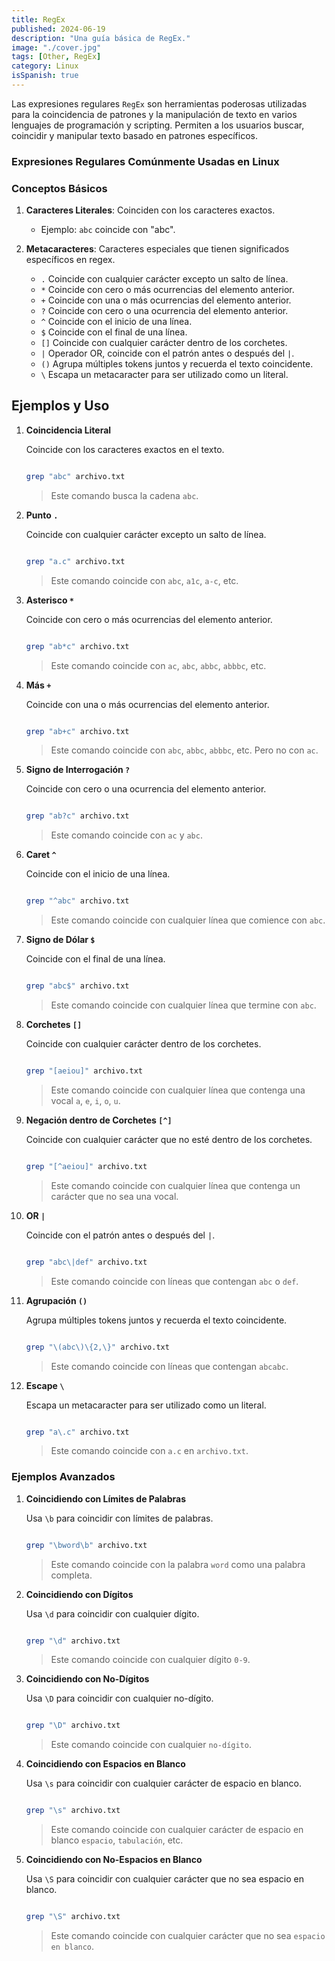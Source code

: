 ```yaml
---
title: RegEx
published: 2024-06-19
description: "Una guía básica de RegEx."
image: "./cover.jpg"
tags: [Other, RegEx]
category: Linux
isSpanish: true
---
```


Las expresiones regulares `RegEx` son herramientas poderosas utilizadas para la coincidencia de patrones y la manipulación de texto en varios lenguajes de programación y scripting. Permiten a los usuarios buscar, coincidir y manipular texto basado en patrones específicos.

### Expresiones Regulares Comúnmente Usadas en Linux

### Conceptos Básicos

1. **Caracteres Literales**: Coinciden con los caracteres exactos.
   - Ejemplo: `abc` coincide con "abc".
2. **Metacaracteres**: Caracteres especiales que tienen significados específicos en regex.

   - `.` Coincide con cualquier carácter excepto un salto de línea.
   - `*` Coincide con cero o más ocurrencias del elemento anterior.
   - `+` Coincide con una o más ocurrencias del elemento anterior.
   - `?` Coincide con cero o una ocurrencia del elemento anterior.
   - `^` Coincide con el inicio de una línea.
   - `$` Coincide con el final de una línea.
   - `[]` Coincide con cualquier carácter dentro de los corchetes.
   - `|` Operador OR, coincide con el patrón antes o después del `|`.
   - `()` Agrupa múltiples tokens juntos y recuerda el texto coincidente.
   - `\` Escapa un metacaracter para ser utilizado como un literal.

## Ejemplos y Uso

1. **Coincidencia Literal**

   Coincide con los caracteres exactos en el texto.

   ```bash

   grep "abc" archivo.txt
   ```

   > Este comando busca la cadena `abc`.

2. **Punto `.`**

   Coincide con cualquier carácter excepto un salto de línea.

   ```bash

   grep "a.c" archivo.txt
   ```

   > Este comando coincide con `abc`, `a1c`, `a-c`, etc.

3. **Asterisco `*`**

   Coincide con cero o más ocurrencias del elemento anterior.

   ```bash

   grep "ab*c" archivo.txt
   ```

   > Este comando coincide con `ac`, `abc`, `abbc`, `abbbc`, etc.

4. **Más `+`**

   Coincide con una o más ocurrencias del elemento anterior.

   ```bash

   grep "ab+c" archivo.txt
   ```

   > Este comando coincide con `abc`, `abbc`, `abbbc`, etc. Pero no con `ac`.

5. **Signo de Interrogación `?`**

   Coincide con cero o una ocurrencia del elemento anterior.

   ```bash

   grep "ab?c" archivo.txt
   ```

   > Este comando coincide con `ac` y `abc`.

6. **Caret `^`**

   Coincide con el inicio de una línea.

   ```bash

   grep "^abc" archivo.txt
   ```

   > Este comando coincide con cualquier línea que comience con `abc`.

7. **Signo de Dólar `$`**

   Coincide con el final de una línea.

   ```bash

   grep "abc$" archivo.txt
   ```

   > Este comando coincide con cualquier línea que termine con `abc`.

8. **Corchetes `[]`**

   Coincide con cualquier carácter dentro de los corchetes.

   ```bash

   grep "[aeiou]" archivo.txt
   ```

   > Este comando coincide con cualquier línea que contenga una vocal `a`, `e`, `i`, `o`, `u`.

9. **Negación dentro de Corchetes `[^]`**

   Coincide con cualquier carácter que no esté dentro de los corchetes.

   ```bash

   grep "[^aeiou]" archivo.txt
   ```

   > Este comando coincide con cualquier línea que contenga un carácter que no sea una vocal.

10. **OR `|`**

    Coincide con el patrón antes o después del `|`.

    ```bash

    grep "abc\|def" archivo.txt
    ```

    > Este comando coincide con líneas que contengan `abc` o `def`.

11. **Agrupación `()`**

    Agrupa múltiples tokens juntos y recuerda el texto coincidente.

    ```bash

    grep "\(abc\)\{2,\}" archivo.txt
    ```

    > Este comando coincide con líneas que contengan `abcabc`.

12. **Escape `\`**

    Escapa un metacaracter para ser utilizado como un literal.

    ```bash

    grep "a\.c" archivo.txt
    ```

    > Este comando coincide con `a.c` en `archivo.txt`.

### Ejemplos Avanzados

1. **Coincidiendo con Límites de Palabras**

   Usa `\b` para coincidir con límites de palabras.

   ```bash

   grep "\bword\b" archivo.txt
   ```

   > Este comando coincide con la palabra `word` como una palabra completa.

2. **Coincidiendo con Dígitos**

   Usa `\d` para coincidir con cualquier dígito.

   ```bash

   grep "\d" archivo.txt
   ```

   > Este comando coincide con cualquier dígito `0-9`.

3. **Coincidiendo con No-Dígitos**

   Usa `\D` para coincidir con cualquier no-dígito.

   ```bash

   grep "\D" archivo.txt
   ```

   > Este comando coincide con cualquier `no-dígito`.

4. **Coincidiendo con Espacios en Blanco**

   Usa `\s` para coincidir con cualquier carácter de espacio en blanco.

   ```bash

   grep "\s" archivo.txt
   ```

   > Este comando coincide con cualquier carácter de espacio en blanco `espacio`, `tabulación`, etc.

5. **Coincidiendo con No-Espacios en Blanco**

   Usa `\S` para coincidir con cualquier carácter que no sea espacio en blanco.

   ```bash

   grep "\S" archivo.txt
   ```

   > Este comando coincide con cualquier carácter que no sea `espacio en blanco`.
